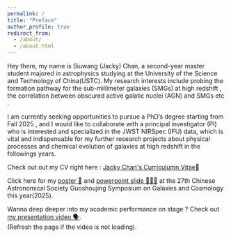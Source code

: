 ```yaml
---
permalink: /
title: "Preface"
author_profile: true
redirect_from: 
  - /about/
  - /about.html
---
```

Hey there, my name is Siuwang (Jacky) Chan, a second-year master student majored in astrophysics studying at the University of the Science and Technology of China(USTC). My research interests include probing the formation pathway for the sub-millimeter galaxies (SMGs) at high redshift , the correlation between obscured active galatic nuclei (AGN) and SMGs etc .

I am currently seeking opportunities to pursue a PhD’s degree starting from Fall 2025 , and I would like to collaborate with a principal investigator (PI) who is interested and specialized in the JWST NIRSpec (IFU) data, which is vital and indispensable for my further research projects about physical processes and chemical evolution of galaxies at high redshift in the followings years.

Check out out my CV right here : [Jacky Chan's Curriculumn Vitae](https://spacetelescopeghost366.github.io/JackyChan.github.io/assets/CV.pdf)📑

Click here for my [poster 🌇](https://drive.google.com/file/d/19BZ_VCdIWPjh-oxq6UUcJMWYxsEMx7fd/view?pli=1) and [powerpoint slide 👨🏻‍💻](https://docs.google.com/presentation/d/1YRDaLXU8OiqE7aTFlDpmDmjYKKftDmk2/edit?pli=1&slide=id.p1#slide=id.p1) at the 27th Chinese Astronomical Society Guoshoujing Symposium on Galaxies and Cosmology this year(2025).

Wanna deep deeper into my academic performance on stage ?
Check out [my presentation video 🗣](https://drive.google.com/file/d/1RQ8IDnRAtqW1jwDUSX0Jnm35V4GI7rK_/view).                            
(Refresh the page if the video is not loading).

